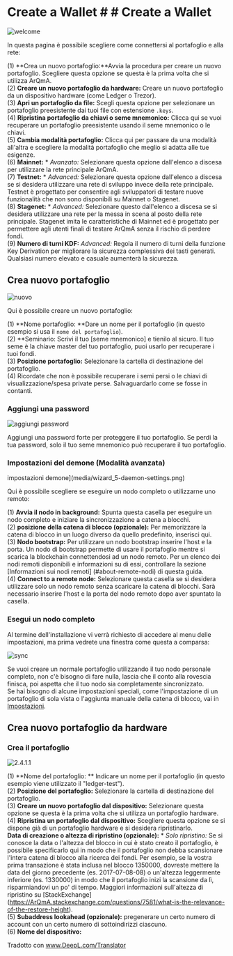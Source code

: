 # Create a Wallet # # Create a Wallet # 
![welcome](media/wizard_2-options.png) 

In questa pagina è possibile scegliere come connettersi al portafoglio e alla rete: 

(1) **Crea un nuovo portafoglio:**Avvia la procedura per creare un nuovo portafoglio.  Scegliere questa opzione se questa è la prima volta che si utilizza ArQmA.   
(2) **Creare un nuovo portafoglio da hardware:** Creare un nuovo portafoglio da un dispositivo hardware (come Ledger o Trezor).   
(3) **Apri un portafoglio da file:** Scegli questa opzione per selezionare un portafoglio preesistente dai tuoi file con estensione `.keys`.   
(4) **Ripristina portafoglio da chiavi o seme mnemonico:** Clicca qui se vuoi recuperare un portafoglio preesistente usando il seme mnemonico o le chiavi.   
(5) **Cambia modalità portafoglio:** Clicca qui per passare da una modalità all'altra e scegliere la modalità portafoglio che meglio si adatta alle tue esigenze.   
(6) **Mainnet:** * *Avanzato:* Selezionare questa opzione dall'elenco a discesa per utilizzare la rete principale ArQmA.   
(7) **Testnet:** * *Advanced:* Selezionare questa opzione dall'elenco a discesa se si desidera utilizzare una rete di sviluppo invece della rete principale.  Testnet è progettato per consentire agli sviluppatori di testare nuove funzionalità che non sono disponibili su Mainnet o Stagenet.   
(8) **Stagenet:** * *Advanced:* Selezionare questo dall'elenco a discesa se si desidera utilizzare una rete per la messa in scena al posto della rete principale.  Stagenet imita le caratteristiche di Mainnet ed è progettato per permettere agli utenti finali di testare ArQmA senza il rischio di perdere fondi.   
(9) **Numero di turni KDF:** *Advanced:* Regola il numero di turni della funzione Key Derivation per migliorare la sicurezza complessiva dei tasti generati.  Qualsiasi numero elevato e casuale aumenterà la sicurezza.   

## Crea nuovo portafoglio 
![nuovo](media/wizard_3-create.png) 

Qui è possibile creare un nuovo portafoglio: 

(1) **Nome portafoglio: **Dare un nome per il portafoglio (in questo esempio si usa il `nome del portafoglio`).   
(2) **Seminario:  Scrivi il tuo [seme mnemonico] e tienilo al sicuro.  Il tuo seme è la chiave master del tuo portafoglio, puoi usarlo per recuperare i tuoi fondi.   
(3) **Posizione portafoglio:** Selezionare la cartella di destinazione del portafoglio.   
(4) Ricordate che non è possibile recuperare i semi persi o le chiavi di visualizzazione/spesa private perse.  Salvaguardarlo come se fosse in contanti. 
### Aggiungi una password 
![aggiungi password](media/wizard_4-pass.png) 

Aggiungi una password forte per proteggere il tuo portafoglio.  Se perdi la tua password, solo il tuo seme mnemonico può recuperare il tuo portafoglio. 

### Impostazioni del demone (Modalità avanzata) 
impostazioni demone](media/wizard_5-daemon-settings.png) 

Qui è possibile scegliere se eseguire un nodo completo o utilizzarne uno remoto: 

(1) **Avvia il nodo in background:** Spunta questa casella per eseguire un nodo completo e iniziare la sincronizzazione a catena a blocchi.   
(2) **posizione della catena di blocco (opzionale):** Per memorizzare la catena di blocco in un luogo diverso da quello predefinito, inserisci qui.   
(3) **Nodo bootstrap:** Per utilizzare un nodo bootstrap inserire l'host e la porta.  Un nodo di bootstrap permette di usare il portafoglio mentre si scarica la blockchain connettendosi ad un nodo remoto.  Per un elenco dei nodi remoti disponibili e informazioni su di essi, controllare la sezione [Informazioni sui nodi remoti] (#about-remote-nodi) di questa guida.   
(4) **Connect to a remote node:** Selezionare questa casella se si desidera utilizzare solo un nodo remoto senza scaricare la catena di blocchi.  Sarà necessario inserire l'host e la porta del nodo remoto dopo aver spuntato la casella. 

### Esegui un nodo completo 
Al termine dell'installazione vi verrà richiesto di accedere al menu delle impostazioni, ma prima vedrete una finestra come questa a comparsa: 

![sync](media/daemon-launch.png) 

Se vuoi creare un normale portafoglio utilizzando il tuo nodo personale completo, non c'è bisogno di fare nulla, lascia che il conto alla rovescia finisca, poi aspetta che il tuo nodo sia completamente sincronizzato.   
Se hai bisogno di alcune impostazioni speciali, come l'impostazione di un portafoglio di sola vista o l'aggiunta manuale della catena di blocco, vai in [Impostazioni](#impostazioni).   

## Crea nuovo portafoglio da hardware 

### Crea il portafoglio 
![2.4.1.1](media/create_hardware_wallet.png) 

(1) **Nome del portafoglio: ** Indicare un nome per il portafoglio (in questo esempio viene utilizzato il "ledger-test").   
(2) **Posizione del portafoglio:** Selezionare la cartella di destinazione del portafoglio.    
(3) **Creare un nuovo portafoglio dal dispositivo:** Selezionare questa opzione se questa è la prima volta che si utilizza un portafoglio hardware.   
(4) **Ripristina un portafoglio dal dispositivo:** Scegliere questa opzione se si dispone già di un portafoglio hardware e si desidera ripristinarlo.   
**Data di creazione o altezza di ripristino (opzionale):** * *Solo ripristino:* Se si conosce la data o l'altezza del blocco in cui è stato creato il portafoglio, è possibile specificarlo qui in modo che il portafoglio non debba scansionare l'intera catena di blocco alla ricerca dei fondi.  Per esempio, se la vostra prima transazione è stata inclusa nel blocco 1350000, dovreste mettere la data del giorno precedente (es. 2017-07-08-08) o un'altezza leggermente inferiore (es. 1330000) in modo che il portafoglio inizi la scansione da lì, risparmiandovi un po' di tempo.  Maggiori informazioni sull'altezza di ripristino su [StackExchange] (https://ArQmA.stackexchange.com/questions/7581/what-is-the-relevance-of-the-restore-height).   
(5) **Subaddress lookahead (opzionale):** pregenerare un certo numero di account con un certo numero di sottoindirizzi ciascuno.   
(6) **Nome del dispositivo:** 

Tradotto con www.DeepL.com/Translator
